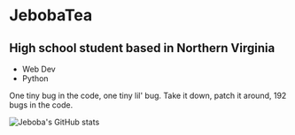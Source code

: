 # JebobaTea
## High school student based in Northern Virginia 

- Web Dev
- Python

One tiny bug in the code, one tiny lil' bug. Take it down, patch it around, 192 bugs in the code.

![Jeboba's GitHub stats](https://github-readme-stats.vercel.app/api?username=JebobaTea)
